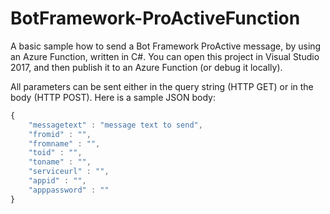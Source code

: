 # BotFramework-ProActiveFunction
A basic sample how to send a Bot Framework ProActive message, by using an Azure Function, written in C#. You can open this project in Visual Studio 2017, and then publish it to an Azure Function (or debug it locally).

All parameters can be sent either in the query string (HTTP GET) or in the body (HTTP POST). Here is a sample JSON body:
```javascript
{
    "messagetext" : "message text to send",
    "fromid" : "",
    "fromname" : "",
    "toid" : "",
    "toname" : "",
    "serviceurl" : "",
    "appid" : "",
    "apppassword" : ""
}
```
